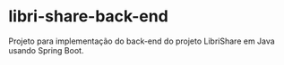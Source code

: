 # libri-share-back-end
Projeto para implementação do back-end do projeto LibriShare em Java usando Spring Boot.
